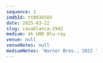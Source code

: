```yaml
---
sequence: 1
imdbId: tt0034583
date: 2025-03-22
slug: casablanca-1942
medium: 4k UHD Blu-ray
venue: null
venueNotes: null
mediumNotes: 'Warner Bros., 2022 '
---
```



